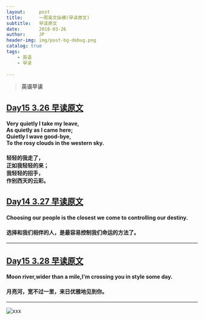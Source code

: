 ```yaml
---
layout:     post
title:      一周英文纵横(早读原文)
subtitle:   早读原文
date:       2018-03-26
author:     JP
header-img: img/post-bg-debug.png
catalog: true
tags:
    - 英语
    - 早读
    
---
```


>  **英语早读** 

## [Day15 3.26 早读原文](http://mp.weixin.qq.com/s/H9AU4lNDxr3m4gkzBGHRTw)
#### Very quietly I take my leave,<br> As quietly as I came here;<br> Quietly I wave good-bye,<br> To the rosy clouds in the western sky.<br>
#### 轻轻的我走了，<br>正如我轻轻的来；<br>我轻轻的招手，<br>作别西天的云彩。


## [Day14 3.27 早读原文](http://mp.weixin.qq.com/s/ZM6lrtOK3H4VWxfz0_JXDA)

#### Choosing our people is the closest we come to controlling our destiny. 
#### 选择和我们相伴的人，是最容易控制我们命运的方法了。
---
## [Day15 3.28 早读原文](http://mp.weixin.qq.com/s/ZM6lrtOK3H4VWxfz0_JXDA)

#### Moon river,wider than a mile,I'm crossing you in style some day.
#### 月亮河，宽不过一里，来日优雅地见到你。



---



![xxx](http://img07.tooopen.com/images/20170316/tooopen_sy_201956178977.jpg)
